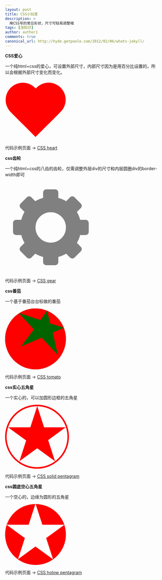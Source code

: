 ```yaml
---
layout: post
title: CSS小玩意
description: >
  用CSS写的常见形状，尺寸可轻易调整哦
tags: [涨知识]
author: author1
comments: true
canonical_url: http://hyde.getpoole.com/2012/02/06/whats-jekyll/
---
```


**CSS爱心**

一个纯html+css的爱心，可设置外部尺寸，内部尺寸因为是用百分比设置的，所以会根据外部尺寸变化而变化。

<style>
.heartOuter{
  position: relative;
  /* change size start */
  width: 200px;
  height: 200px;
  /* change size end */
}
.heartInner{
  position: absolute;
  top: 4%;
  left: 12.5%;
  width: 75%;
  height: 75%;
  transform: rotate(-45deg);
}
.heartSquare, .heartHalfCircle1, .heartHalfCircle2{
  position: absolute;
  background: red;
}
.heartSquare{
  top: 25%;
  left: 0px;
  width: 75%;
  height: 75%;
}
.heartHalfCircle1, .heartHalfCircle2{
  width: 75%;
  height: 75%;
}
.heartHalfCircle1{
  top: -15%;
  left: 0px;
  border-radius: 100% 100% 0 0;
  background: red;
}
.heartHalfCircle2{
  top: 25%;
  left: 40%;
  border-radius: 0 100% 100% 0;
}
</style>

<p></p>

<div class="heartOuter">
<div class="heartInner">
<div class="heartSquare">
</div>
<div class="heartHalfCircle1">
</div>
<div class="heartHalfCircle2">
</div>
</div>
</div>

<p></p>

代码示例页面 -> <a href="https://www.houzhenni.com/cssitem/css-heart.html" target="_blank">CSS heart</a>

**css齿轮**

一个纯html+css的八齿的齿轮，仅需调整外层div的尺寸和内层圆圈div的border-width即可

<style>
.gearOuter{
    position: relative;
    /*change size start*/
    width: 300px;
    height: 300px;
    /*change size end*/
  }
  .gearCircle{
    position: absolute;
    box-sizing: content-box;
    top: 16.67%;
    left: 16.67%;
    height: 33.33%;
    width: 33.33%;
    /*change border width start*/
    border: 50px solid gray;
    /*border-width must be 1/6 of outer box
      border-width cannot be percentage
    /*change border width end*/
    border-radius: 100%;
  }
  .tooth1, .tooth2, .tooth3, .tooth4, .tooth5, .tooth6, .tooth7, .tooth8{
    position: absolute;
    background: gray;
    border-radius: 20%;
  }
  .tooth1{
    top: 8.5%;
    left: 41.667%;
    width: 16.67%;
    height: 16.67%;
  }
  .tooth2{
    top: 41.667%;
    left: 8.5%;
    width: 16.67%;
    height: 16.67%;
  }
  .tooth3{
    transform:rotate(45deg);
    top: 18%;
    left: 18%;
    width: 16.67%;
    height: 16.67%;
  }
  .tooth4{
    transform:rotate(-45deg);
    top: 18%;
    right: 18%;
    width: 16.67%;
    height: 16.67%;
  }
  .tooth5{
    bottom: 8.5%;
    right: 41.667%;
    width: 16.67%;
    height: 16.67%;
  }
  .tooth6{
    top: 41.667%;
    right: 8.5%;
    width: 16.67%;
    height: 16.67%;
  }
  .tooth7{
    transform:rotate(45deg);
    bottom: 18%;
    left: 18%;
    width: 16.67%;
    height: 16.67%;
  }
  .tooth8{
    transform:rotate(-45deg);
    bottom: 18%;
    right: 18%;
    width: 16.67%;
    height: 16.67%;
  }
</style>

<p></p>

<div class="gearOuter">
<div class="gearCircle"></div>
<div class="tooth1"></div>
<div class="tooth2"></div>
<div class="tooth3"></div>
<div class="tooth4"></div>
<div class="tooth5"></div>
<div class="tooth6"></div>
<div class="tooth7"></div>
<div class="tooth8"></div>
</div>

<p></p>

代码示例页面 -> <a href="https://www.houzhenni.com/cssitem/css-gear.html" target="_blank">CSS gear</a>

**css番茄**

一个基于番茄台台标做的番茄

<style>
.tomato-container{
	/* change size start */
	width: 200px;
	height: 200px;
	/* change size end */
}
.tomato-circle{
	position: relative;
	width: 100%;
	height: 100%;
	border-radius: 100%;
	background: darkgreen;
	transform: rotate(-30deg);
	overflow: hidden;
}
.tomato-circle-inner{
	position: absolute;
	top: 17%;
	left: 13%;
	margin: 0px auto;
	width: 100%;
	height: 100%;
	transform: rotate(-13deg);
}
.tomato-mask1, .tomato-mask2, .tomato-mask3, .tomato-mask4, .tomato-mask5{
	position: absolute;
	background: red;
}
.tomato-mask1{
	top: 25%;
	left: -10%;
	width: 60%;
	height: 100%;
	transform: skewy(20deg) rotate(0deg);
}
.tomato-mask2{
	top: -74%;
	left: -50%;
	width: 100%;
	height: 100%;
	transform: skewy(-10deg) rotate(0deg);
}
.tomato-mask3{
	top: 58%;
	left: 30%;
	width: 100%;
	height: 100%;
	transform: skewy(-20deg) rotate(36deg);
}
.tomato-mask4{
	top: -50%;
	left: 40%;
	width: 50%;
	height: 50%;
	transform: skewy(45deg) rotate(40deg);
}
.tomato-mask5{
	top: -13%;
	right: -29%;
	width: 50%;
	height: 50%;
	transform: skewx(10deg) skewy(-48deg) rotate(-15deg);
}
</style>

<div class="tomato-container">
<div class="tomato-circle">
<div class="tomato-circle-inner">
<div class="tomato-mask1"></div>
<div class="tomato-mask2"></div>
<div class="tomato-mask3"></div>
<div class="tomato-mask4"></div>
<div class="tomato-mask5"></div>
</div>
</div>
</div>

<p></p>

代码示例页面 -> <a href="https://www.houzhenni.com/cssitem/css-tomato.html" target="_blank">CSS tomato</a>

**css实心五角星**

一个实心的，可以加圆形边框的五角星

<style>
.solid-pentagram-container{
	/* change size start */
	width: 200px;
	height: 200px;
	/* change size end */
	border-radius: 100%;
 	border: red solid 5px; 
}
.solid-pentagram-outer{
	position: relative;
	left: 10%;
	width: 77%;
	height: 77%;
}
.solid-pentagram-inner{
	position: relative;
	width: 100%;
	height: 100%;
}
.solid-triangle-outer-1, .solid-triangle-outer-2, .solid-triangle-outer-3{
	position: absolute;
	width: 100%;
	height: 100%;
	overflow: hidden;
}
.solid-triangle-outer-1{
	top: -2.5%;
	left: -25%;
	transform: rotate(-36deg);
}
.solid-triangle-outer-2{
	top: -16%;
	left: 10%;
	transform: rotate(36deg);
}
.solid-triangle-outer-3{
	top: 13%;
	right: -34.5%;
	transform: rotate(108deg);
}
.solid-triangle-inner{
	position: absolute;
	top: 122.5%;
	right: 0%;
	width: 200%;
	height: 100%;
	background-color: red;
	transform: rotate(108deg) skewx(54deg);
}
</style>

<div class="solid-pentagram-container">
<div class="solid-pentagram-outer">
<div class="solid-pentagram-inner">
<div class="solid-triangle-outer-1">
	<div class="solid-triangle-inner"></div>
</div>
<div class="solid-triangle-outer-2">
	<div class="solid-triangle-inner"></div>
</div>
<div class="solid-triangle-outer-3">
	<div class="solid-triangle-inner"></div>
</div>
</div>
</div>
</div>

<p></p>

代码示例页面 -> <a href="https://www.houzhenni.com/cssitem/css-solid-pentagram.html" target="_blank">CSS solid pentagram</a>

**css圆底空心五角星**

一个空心的，边缘为圆形的五角星

<style>
.pentagram-container{
	/* change size start */
	width: 200px;
	height: 200px;
	/* change size end */
}
.pentagram-outer{
	position: relative;
	width: 100%;
	height: 100%;
	border-radius: 100%;
	overflow: hidden;
}
.pentagram-inner{
	position: relative;
	width: 100%;
	height: 100%;
}
.pentagram-01, .pentagram-02, .pentagram-03, .pentagram-04, .pentagram-05{
	position: absolute;
	width: 100%;
	height: 100%;
	background-color: red;
}
.pentagram-01{
	top: -66%;
	left: 45%;
	transform: skewx(18deg);
}
.pentagram-02{
	top: -66%;
	right: 45%;
	transform: skewx(-18deg);
}
.pentagram-03{
	bottom: -22.5%;
	right: 75.5%;
	transform: rotate(18deg) skewy(18deg);
}
.pentagram-04{
	bottom: -22.5%;
	left: 75.5%;
	transform: rotate(-18deg) skewy(-18deg);
}
.pentagram-05{
	width: 100%;
	height: 100%;
	bottom: -80%;
	left: 2%;
	transform: rotate(54deg) skewy(-18deg);
}
</style>

<div class="pentagram-container">
<div class="pentagram-outer">
<div class="pentagram-inner">
<div class="pentagram-01"></div>
<div class="pentagram-02"></div>
<div class="pentagram-03"></div>
<div class="pentagram-04"></div>
<div class="pentagram-05"></div>
</div>
</div>
</div>

<p></p>

代码示例页面 -> <a href="https://www.houzhenni.com/cssitem/css-hollow-pentagram.html" target="_blank">CSS holow pentagram</a>